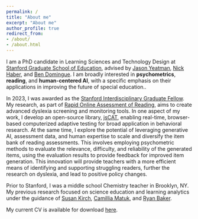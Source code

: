 ```yaml
---
permalink: /
title: "About me"
excerpt: "About me"
author_profile: true
redirect_from:
- /about/
- /about.html
---
```


I am a PhD candidate in Learning Sciences and Technology Design at [Stanford Graduate School of Education](https://ed.stanford.edu/), advised by [Jason Yeatman](https://ed.stanford.edu/faculty/jyeatman), [Nick Haber](https://ed.stanford.edu/faculty/nhaber), and [Ben Domingue](https://ed.stanford.edu/faculty/bdomingu). I am broadly interested in **psychometrics**, **reading**, and **human-centered AI**, with a specific emphasis on their applications in improving the future of special education..

In 2023, I was awarded as the [Stanford Interdisciplinary Graduate Fellow](https://vpge.stanford.edu/fellowships-funding/sigf/fellows/2023). My research, as part of [Rapid Online Assessment of Reading](https://roar.stanford.edu/), aims to create advanced dyslexia screening and monitoring tools. In one aspect of my work, I develop an open-source library, [jsCAT](https://github.com/yeatmanlab/jsCAT), enabling real-time, browser-based computerized adaptive testing for broad application in behavioral research. At the same time, I explore the potential of leveraging generative AI, assessment data, and human expertise to scale and diversify the item bank of reading assessments. This involves employing psychometric methods to evaluate the relevance, difficulty, and reliability of the generated items, using the evaluation results to provide feedback for improved item generation. This innovation will provide teachers with a more efficient means of identifying and supporting struggling readers, further the research on dyslexia, and lead to positive policy changes.

Prior to Stanford, I was a middle school Chemistry teacher in Brooklyn, NY. My previous research focused on science education and learning analytics under the guidance of [Susan Kirch](https://www.researchgate.net/profile/Susan-Kirch), [Camillia Matuk](https://steinhardt.nyu.edu/people/camillia-matuk), and [Ryan Baker](https://www.gse.upenn.edu/academics/faculty-directory/baker).

My current CV is available for download [here](https://anyawma.github.io/files/CV_2024_Ma.pdf).
